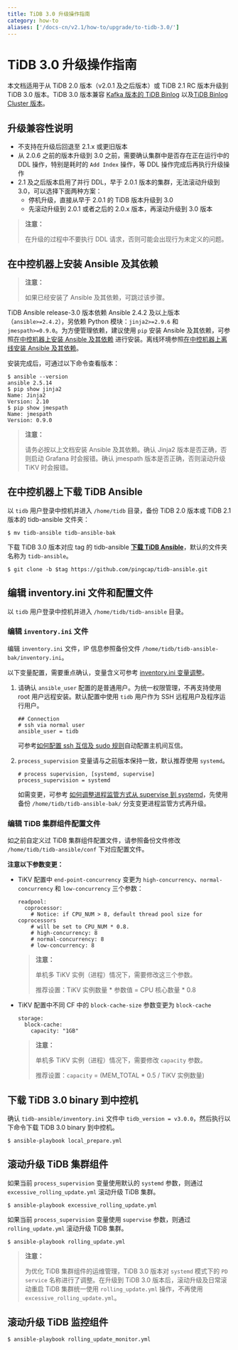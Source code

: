 ```yaml
---
title: TiDB 3.0 升级操作指南
category: how-to
aliases: ['/docs-cn/v2.1/how-to/upgrade/to-tidb-3.0/']
---
```


# TiDB 3.0 升级操作指南

本文档适用于从 TiDB 2.0 版本（v2.0.1 及之后版本）或 TiDB 2.1 RC 版本升级到 TiDB 3.0 版本。TiDB 3.0 版本兼容 [Kafka 版本的 TiDB Binlog](/reference/tidb-binlog/tidb-binlog-kafka.md) 以及[TiDB Binlog Cluster 版本](/reference/tidb-binlog/overview.md)。

## 升级兼容性说明

- 不支持在升级后回退至 2.1.x 或更旧版本
- 从 2.0.6 之前的版本升级到 3.0 之前，需要确认集群中是否存在正在运行中的 DDL 操作，特别是耗时的 `Add Index` 操作，等 DDL 操作完成后再执行升级操作
- 2.1 及之后版本启用了并行 DDL，早于 2.0.1 版本的集群，无法滚动升级到 3.0，可以选择下面两种方案：
    - 停机升级，直接从早于 2.0.1 的 TiDB 版本升级到 3.0
    - 先滚动升级到 2.0.1 或者之后的 2.0.x 版本，再滚动升级到 3.0 版本

> **注意：**
>
> 在升级的过程中不要执行 DDL 请求，否则可能会出现行为未定义的问题。

## 在中控机器上安装 Ansible 及其依赖

> **注意：**
>
> 如果已经安装了 Ansible 及其依赖，可跳过该步骤。

TiDB Ansible release-3.0 版本依赖 Ansible 2.4.2 及以上版本（`ansible>=2.4.2`），另依赖 Python 模块：`jinja2>=2.9.6` 和 `jmespath>=0.9.0`。为方便管理依赖，建议使用 `pip` 安装 Ansible 及其依赖，可参照[在中控机器上安装 Ansible 及其依赖](/how-to/deploy/orchestrated/ansible.md#在中控机器上安装-ansible-及其依赖) 进行安装。离线环境参照[在中控机器上离线安装 Ansible 及其依赖](/how-to/deploy/orchestrated/offline-ansible.md#在中控机器上离线安装-ansible-及其依赖)。

安装完成后，可通过以下命令查看版本：

```
$ ansible --version
ansible 2.5.14
$ pip show jinja2
Name: Jinja2
Version: 2.10
$ pip show jmespath
Name: jmespath
Version: 0.9.0
```

> **注意：**
>
> 请务必按以上文档安装 Ansible 及其依赖。确认 Jinja2 版本是否正确，否则启动 Grafana 时会报错。确认 jmespath 版本是否正确，否则滚动升级 TiKV 时会报错。

## 在中控机器上下载 TiDB Ansible

以 `tidb` 用户登录中控机并进入 `/home/tidb` 目录，备份 TiDB 2.0 版本或 TiDB 2.1 版本的 tidb-ansible 文件夹：

```
$ mv tidb-ansible tidb-ansible-bak
```

下载 TiDB 3.0 版本对应 tag 的 tidb-ansible [**下载 TiDB Ansible**](/how-to/deploy/orchestrated/ansible.md#在中控机器上下载-tidb-ansible)，默认的文件夹名称为 `tidb-ansible`。

```
$ git clone -b $tag https://github.com/pingcap/tidb-ansible.git
```

## 编辑 inventory.ini 文件和配置文件

以 `tidb` 用户登录中控机并进入 `/home/tidb/tidb-ansible` 目录。

### 编辑 `inventory.ini` 文件

编辑 `inventory.ini` 文件，IP 信息参照备份文件 `/home/tidb/tidb-ansible-bak/inventory.ini`。

以下变量配置，需要重点确认，变量含义可参考 [inventory.ini 变量调整](/how-to/deploy/orchestrated/ansible.md#其他变量调整)。

1. 请确认 `ansible_user` 配置的是普通用户。为统一权限管理，不再支持使用 root 用户远程安装。默认配置中使用 `tidb` 用户作为 SSH 远程用户及程序运行用户。

    ```
    ## Connection
    # ssh via normal user
    ansible_user = tidb
    ```

    可参考[如何配置 ssh 互信及 sudo 规则](/how-to/deploy/orchestrated/ansible.md#在中控机上配置部署机器-ssh-互信及-sudo-规则)自动配置主机间互信。

2. `process_supervision` 变量请与之前版本保持一致，默认推荐使用 `systemd`。

    ```
    # process supervision, [systemd, supervise]
    process_supervision = systemd
    ```

    如需变更，可参考 [如何调整进程监管方式从 supervise 到 systemd](/how-to/deploy/orchestrated/ansible.md#如何调整进程监管方式从-supervise-到-systemd)，先使用备份 `/home/tidb/tidb-ansible-bak/` 分支变更进程监管方式再升级。

### 编辑 TiDB 集群组件配置文件

如之前自定义过 TiDB 集群组件配置文件，请参照备份文件修改 `/home/tidb/tidb-ansible/conf` 下对应配置文件。

**注意以下参数变更：**

- TiKV 配置中 `end-point-concurrency` 变更为 `high-concurrency`、`normal-concurrency` 和 `low-concurrency` 三个参数：

    ```
    readpool:
      coprocessor:
        # Notice: if CPU_NUM > 8, default thread pool size for coprocessors
        # will be set to CPU_NUM * 0.8.
        # high-concurrency: 8
        # normal-concurrency: 8
        # low-concurrency: 8
    ```

    > **注意：**
    >
    > 单机多 TiKV 实例（进程）情况下，需要修改这三个参数。
    >
    > 推荐设置：TiKV 实例数量 \* 参数值 = CPU 核心数量 \* 0.8

- TiKV 配置中不同 CF 中的 `block-cache-size` 参数变更为 `block-cache`

    ```
    storage:
      block-cache:
        capacity: "1GB"
    ```

    > **注意：**
    >
    > 单机多 TiKV 实例（进程）情况下，需要修改 `capacity` 参数。
    >
    > 推荐设置：`capacity` = (MEM_TOTAL * 0.5 / TiKV 实例数量)

## 下载 TiDB 3.0 binary 到中控机

确认 `tidb-ansible/inventory.ini` 文件中 `tidb_version = v3.0.0`，然后执行以下命令下载 TiDB 3.0 binary 到中控机。

```
$ ansible-playbook local_prepare.yml
```

## 滚动升级 TiDB 集群组件

如果当前 `process_supervision` 变量使用默认的 `systemd` 参数，则通过 `excessive_rolling_update.yml` 滚动升级 TiDB 集群。

```
$ ansible-playbook excessive_rolling_update.yml
```

如果当前 `process_supervision` 变量使用 `supervise` 参数，则通过 `rolling_update.yml` 滚动升级 TiDB 集群。

```
$ ansible-playbook rolling_update.yml
```

> **注意：**
>
> 为优化 TiDB 集群组件的运维管理，TiDB 3.0 版本对 `systemd` 模式下的 `PD service` 名称进行了调整。在升级到 TiDB 3.0 版本后，滚动升级及日常滚动重启 TiDB 集群统一使用 `rolling_update.yml` 操作，不再使用 `excessive_rolling_update.yml`。

## 滚动升级 TiDB 监控组件

```
$ ansible-playbook rolling_update_monitor.yml
```
